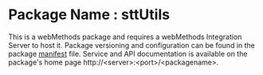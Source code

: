 # Package Name : sttUtils
This is a webMethods package and requires a webMethods Integration Server to host it. Package versioning and configuration can be found in the package [manifest](./sttUtils/manifest.v3) file. Service and API documentation is available on the package's home page http://&lt;server&gt;:&lt;port&gt;/&lt;packagename>.